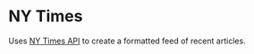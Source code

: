 # NY Times

Uses [NY Times API](http://developer.nytimes.com/docs/read/article_search_api_v2) to create a formatted feed of recent articles.
